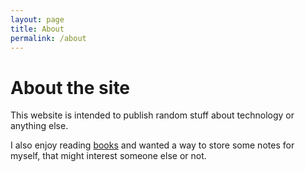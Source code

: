```yaml
---
layout: page
title: About
permalink: /about
---
```


# About the site
This website is intended to publish random stuff about technology or anything else.

I also enjoy reading [books](/books) and wanted a way to store some notes for myself, that might interest someone else or not.
